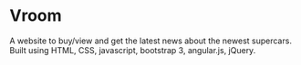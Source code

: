 # Vroom
A website to buy/view and get the latest news about the newest supercars. Built using HTML, CSS, javascript, bootstrap 3, angular.js, jQuery.
